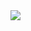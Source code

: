 <img src="https://avatars1.githubusercontent.com/u/47040055?s=460&u=be63741cb1b3ffd9fad2c6c79e90b40584ce63ce&v=4">
